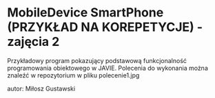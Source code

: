 # MobileDevice SmartPhone (PRZYKŁAD NA KOREPETYCJE) - zajęcia 2
Przykładowy program pokazujący podstawową funkcjonalność programowania obiektowego w JAVIE. 
Polecenia do wykonania można znaleźć w repozytorium w pliku polecenie1.jpg

autor: Miłosz Gustawski
